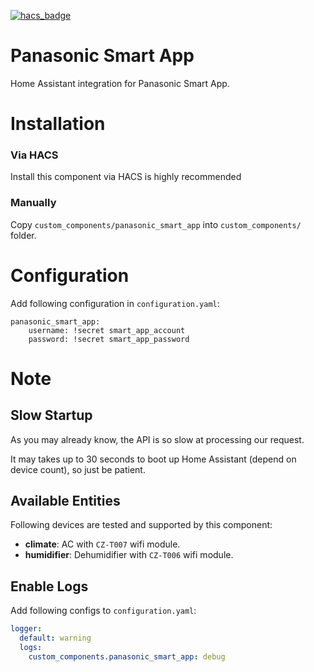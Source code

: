 [![hacs_badge](https://img.shields.io/badge/HACS-Custom-orange.svg?style=for-the-badge)](https://github.com/custom-components/hacs)

# Panasonic Smart App
Home Assistant integration for Panasonic Smart App.

# Installation

### Via HACS
Install this component via HACS is highly recommended

### Manually
Copy `custom_components/panasonic_smart_app` into `custom_components/` folder.

# Configuration
Add following configuration in `configuration.yaml`:

```
panasonic_smart_app:
    username: !secret smart_app_account
    password: !secret smart_app_password
```

# Note

## Slow Startup
As you may already know, the API is so slow at processing our request.

It may takes up to 30 seconds to boot up Home Assistant (depend on device count), so just be patient.

## Available Entities
Following devices are tested and supported by this component:

- **climate**: AC with `CZ-T007` wifi module.
- **humidifier**: Dehumidifier with `CZ-T006` wifi module.

## Enable Logs
Add following configs to `configuration.yaml`:

```yaml
logger:
  default: warning
  logs:
    custom_components.panasonic_smart_app: debug
```
